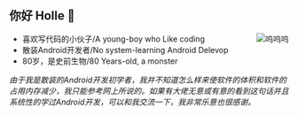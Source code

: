




## 你好 Holle 👋

<img align="right" src="https://github-readme-stats.vercel.app/api?username=shizheng233&count_private=true&hide_border=true&show_icons=true" alt="呜呜呜"/>

- 喜欢写代码的小伙子/A young-boy who Like coding
- 散装Android开发者/No system-learning Android Delevop
- 80岁，是史前生物/80 Years-old, a monster



_由于我是散装的Android开发初学者，我并不知道怎么样来使软件的体积和软件的占用内存减少，我只能参考网上所说的。如果有大佬无意或有意的看到这句话并且系统性的学过Android开发，可以和我交流一下，我非常乐意也很感谢。_
